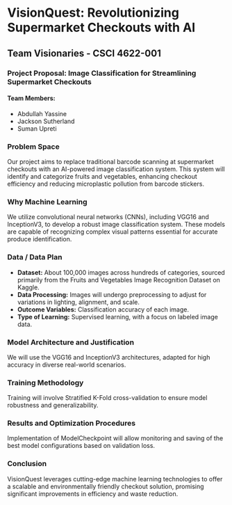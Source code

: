 # VisionQuest: Revolutionizing Supermarket Checkouts with AI

## Team Visionaries - CSCI 4622-001

### Project Proposal: Image Classification for Streamlining Supermarket Checkouts

#### Team Members:
- Abdullah Yassine
- Jackson Sutherland
- Suman Upreti

### Problem Space
Our project aims to replace traditional barcode scanning at supermarket checkouts with an AI-powered image classification system. This system will identify and categorize fruits and vegetables, enhancing checkout efficiency and reducing microplastic pollution from barcode stickers.

### Why Machine Learning
We utilize convolutional neural networks (CNNs), including VGG16 and InceptionV3, to develop a robust image classification system. These models are capable of recognizing complex visual patterns essential for accurate produce identification.

### Data / Data Plan
- **Dataset:** About 100,000 images across hundreds of categories, sourced primarily from the Fruits and Vegetables Image Recognition Dataset on Kaggle.
- **Data Processing:** Images will undergo preprocessing to adjust for variations in lighting, alignment, and scale.
- **Outcome Variables:** Classification accuracy of each image.
- **Type of Learning:** Supervised learning, with a focus on labeled image data.

### Model Architecture and Justification
We will use the VGG16 and InceptionV3 architectures, adapted for high accuracy in diverse real-world scenarios.

### Training Methodology
Training will involve Stratified K-Fold cross-validation to ensure model robustness and generalizability.

### Results and Optimization Procedures
Implementation of ModelCheckpoint will allow monitoring and saving of the best model configurations based on validation loss.

### Conclusion
VisionQuest leverages cutting-edge machine learning technologies to offer a scalable and environmentally friendly checkout solution, promising significant improvements in efficiency and waste reduction.

